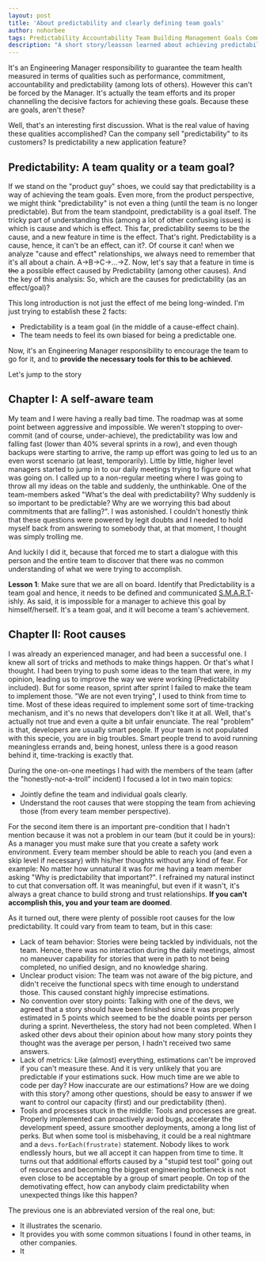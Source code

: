 ```yaml
---
layout: post
title: 'About predictability and clearly defining team goals'
author: nohorbee
tags: Predictability Accountability Team Building Management Goals Communication Expectations
description: "A short story/leasson learned about achieving predictability as a team, while defining clear goals and expectations by communicating effectively"
---
```


It's an Engineering Manager responsibility to guarantee the team health measured in terms of qualities such as performance, commitment, accountability and predictability (among lots of others). However this can't be forced by the Manager. It's actually the team efforts and its proper channelling the decisive factors for achieving these goals. Because these are goals, aren't these?

<!--MORE-->

Well, that's an interesting first discussion. What is the real value of having these qualities accomplished? Can the company sell "predictability" to its customers? Is predictability a new application feature?

## Predictability: A team quality or a team goal?

If we stand on the "product guy" shoes, we could say that predictability is a way of achieving the team goals. Even more, from the product perspective, we might think "predictability" is not even a thing (until the team is no longer predictable). But from the team standpoint, predictability is a goal itself. The tricky part of understanding this (among a lot of other confusing issues) is which is cause and which is effect. This far, predictability seems to be the cause, and a new feature in time is the effect. That's right. Predictability is a cause, hence, it can't be an effect, can it?. Of course it can! when we analyze "cause and effect" relationships, we always need to remember that it's all about a chain. A->B->C->...->Z. Now, let's say that a feature in time is <strike>the</strike> a possible effect caused by Predictability (among other causes). And the key of this analysis: So, which are the causes for predictability (as an effect/goal)?

This long introduction is not just the effect of me being long-winded. I'm just trying to establish these 2 facts:

- Predictability is a team goal (in the middle of a cause-effect chain).
- The team needs to feel its own biased for being a predictable one.

Now, it's an Engineering Manager responsibility to encourage the team to go for it, and to **provide the necessary tools for this to be achieved**.

Let's jump to the story

## Chapter I: A self-aware team

My team and I were having a really bad time. The roadmap was at some point between aggressive and impossible. We weren't stopping to over-commit (and of course, under-achieve), the predictability was low and falling fast (lower than 40% several sprints in a row), and even though backups were starting to arrive, the ramp up effort was going to led us to an even worst scenario (at least, temporarily). Little by little, higher level managers started to jump in to our daily meetings trying to figure out what was going on. I called up to a non-regular meeting where I was going to throw all my ideas on the table and suddenly, the unthinkable. One of the team-members asked "What's the deal with predictability? Why suddenly is so important to be predictable? Why are we worrying this bad about commitments that are falling?". I was astonished. I couldn't honestly think that these questions were powered by legit doubts and I needed to hold myself back from answering to somebody that, at that moment, I thought was simply trolling me.

And luckily I did it, because that forced me to start a dialogue with this person and the entire team to discover that there was no common understanding of what we were trying to accomplish.

**Lesson 1**: Make sure that we are all on board. Identify that Predictability is a team goal and hence, it needs to be defined and communicated [S.M.A.R.T](https://en.wikipedia.org/wiki/SMART_criteria)-ishly. As said, it is impossible for a manager to achieve this goal by himself/herself. It's a team goal, and it will become a team's achievement.

## Chapter II: Root causes

I was already an experienced manager, and had been a successful one. I knew all sort of tricks and methods to make things happen. Or that's what I thought. I had been trying to push some ideas to the team that were, in my opinion, leading us to improve the way we were working (Predictability included). But for some reason, sprint after sprint I failed to make the team to implement those. "We are not even trying", I used to think from time to time. Most of these ideas required to implement some sort of time-tracking mechanism, and it's no news that developers don't like it at all. Well, that's actually not true and even a quite a bit unfair enunciate. The real "problem" is that, developers are usually smart people. If your team is not populated with this specie, you are in big troubles. Smart people trend to avoid running meaningless errands and, being honest, unless there is a good reason behind it, time-tracking is exactly that.

During the one-on-one meetings I had with the members of the team (after the "honestly-not-a-troll" incident) I focused a lot in two main topics:

- Jointly define the team and individual goals clearly.
- Understand the root causes that were stopping the team from achieving those (from every team member perspective).

For the second item there is an important pre-condition that I hadn't mention because it was not a problem in our team (but it could be in yours): As a manager you must make sure that you create a safety work environment. Every team member should be able to reach you (and even a skip level if necessary) with his/her thoughts without any kind of fear. For example: No matter how unnatural it was for me having a team member asking "Why is predictability that important?". I refrained my natural instinct to cut that conversation off. It was meaningful, but even if it wasn't, it's always a great chance to build strong and trust relationships. **If you can't accomplish this, you and your team are doomed**.

As it turned out, there were plenty of possible root causes for the low predictability. It could vary from team to team, but in this case:

- Lack of team behavior: Stories were being tackled by individuals, not the team. Hence, there was no interaction during the daily meetings, almost no maneuver capability for stories that were in path to not being completed, no unified design, and no knowledge sharing.
- Unclear product vision: The team was not aware of the big picture, and didn't receive the functional specs with time enough to understand those. This caused constant highly imprecise estimations.
- No convention over story points: Talking with one of the devs, we agreed that a story should have been finished since it was properly estimated in 5 points which seemed to be the doable points per person during a sprint. Nevertheless, the story had not been completed. When I asked other devs about their opinion about how many story points they thought was the average per person, I hadn't received two same answers.
- Lack of metrics: Like (almost) everything, estimations can't be improved if you can't measure these. And it is very unlikely that you are predictable if your estimations suck. How much time are we able to code per day? How inaccurate are our estimations? How are we doing with this story? among other questions, should be easy to answer if we want to control our capacity (first) and our predictability (then).
- Tools and processes stuck in the middle: Tools and processes are great. Properly implemented can proactively avoid bugs, accelerate the development speed, assure smoother deployments, among a long list of perks. But when some tool is misbehaving, it could be a real nightmare and a ```devs.forEach(frustrate)``` statement. Nobody likes to work endlessly hours, but we all accept it can happen from time to time. It turns out that additional efforts caused by a "stupid test tool" going out of resources and becoming the biggest engineering bottleneck is not even close to be acceptable by a group of smart people. On top of the demotivating effect, how can anybody claim predictability when unexpected things like this happen?

The previous one is an abbreviated version of the real one, but:

- It illustrates the scenario.
- It provides you with some common situations I found in other teams, in other companies.
- It
